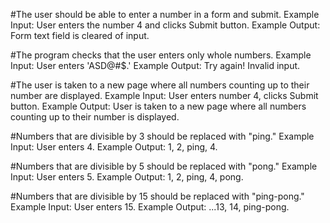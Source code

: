 #The user should be able to enter a number in a form and submit.
Example Input: User enters the number 4 and clicks Submit button.
Example Output: Form text field is cleared of input.

#The program checks that the user enters only whole numbers.
Example Input: User enters 'ASD@#$.'
Example Output: Try again! Invalid input.

#The user is taken to a new page where all numbers counting up to their number are displayed.
Example Input: User enters number 4, clicks Submit button.
Example Output: User is taken to a new page where all numbers counting up to their number is displayed.

#Numbers that are divisible by 3 should be replaced with "ping."
Example Input: User enters 4.
Example Output: 1, 2, ping, 4.

#Numbers that are divisible by 5 should be replaced with "pong."
Example Input: User enters 5.
Example Output: 1, 2, ping, 4, pong.

#Numbers that are divisible by 15 should be replaced with "ping-pong."
Example Input: User enters 15.
Example Output: ...13, 14, ping-pong.
